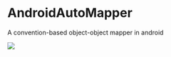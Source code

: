 # AndroidAutoMapper
A convention-based object-object mapper in android

[![](https://jitpack.io/v/aligorji/AndroidAutoMapper.svg)](https://jitpack.io/#aligorji/AndroidAutoMapper)
